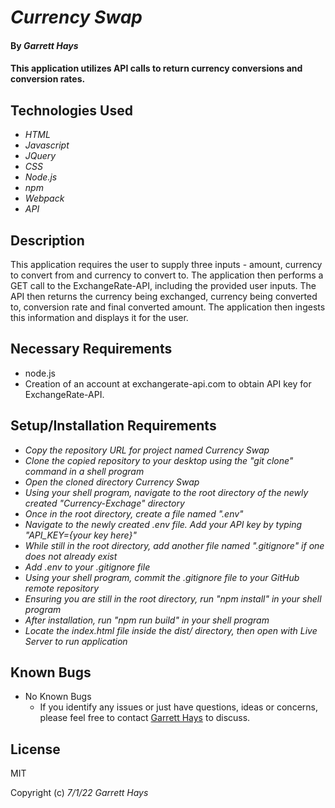 # _Currency Swap_

#### By _**Garrett Hays**_

#### This application utilizes API calls to return currency conversions and conversion rates.

## Technologies Used

* _HTML_
* _Javascript_
* _JQuery_
* _CSS_
* _Node.js_
* _npm_
* _Webpack_
* _API_

## Description

This application requires the user to supply three inputs - amount, currency to convert from and currency to convert to. The application then performs a GET call to the ExchangeRate-API, including the provided user inputs. The API then returns the currency being exchanged, currency being converted to, conversion rate and final converted amount. The application then ingests this information and displays it for the user.

## Necessary Requirements

* node.js
* Creation of an account at exchangerate-api.com to obtain API key for ExchangeRate-API.

## Setup/Installation Requirements

* _Copy the repository URL for project named Currency Swap_
* _Clone the copied repository to your desktop using the "git clone" command in a shell program_
* _Open the cloned directory Currency Swap_
* _Using your shell program, navigate to the root directory of the newly created "Currency-Exchage" directory_
* _Once in the root directory, create a file named ".env"_
* _Navigate to the newly created .env file. Add your API key by typing "API_KEY={your key here}"_
* _While still in the root directory, add another file named ".gitignore" if one does not already exist_
* _Add .env to your .gitignore file_
* _Using your shell program, commit the .gitignore file to your GitHub remote repository_
* _Ensuring you are still in the root directory, run "npm install" in your shell program_
* _After installation, run "npm run build" in your shell program_
* _Locate the index.html file inside the dist/ directory, then open with Live Server to run application_

## Known Bugs

* No Known Bugs
  - If you identify any issues or just have questions, ideas or concerns, please feel free to contact [Garrett Hays](mailto:GarrettLHays@gmail.com) to discuss.

## License

MIT

Copyright (c) _7/1/22_ _Garrett Hays_